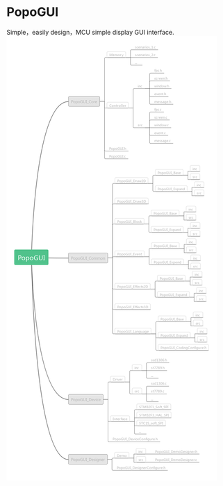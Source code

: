 # PopoGUI
Simple，easily design，MCU simple display GUI interface.
![PopoGUI.png](https://github.com/PurplePopo/PopoGUI/blob/master/PopoGUI.png)
